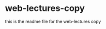 <!DOCTYPE html>
# web-lectures-copy
this is the readme file for the web-lectures copy
<a href="./Lecture%200/src0/hello.html">
</html>
